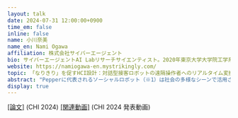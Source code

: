 ```yaml
---
layout: talk
date: 2024-07-31 12:00:00+0900
time_em: false
inline: false
name: 小川奈美
name_en: Nami Ogawa
affiliation: 株式会社サイバーエージェント
bio: サイバーエージェントAI Labリサーチサイエンティスト。2020年東京大学大学院工学系研究科博士課程修了、博士（工学）。DMM VR lab主席研究員を経て、2022年より現職。HCI、VRに関する研究に従事。
website: https://namiogawa-en.mystrikingly.com/
topic: 「なりきり」を促すHCI設計：対話型接客ロボットの遠隔操作者へのリアルタイム変換音声フィードバックの適用
abstract: "Pepperに代表されるソーシャルロボット（※1）は社会の多様なシーンで活用されており、ロボットがより自然で説得力のある対話を実現するための手法が求められています。遠隔で人間がロボットをコントロールする遠隔操作はその手法の一つですが、音声対話を人間が担う場合、遠隔操作者には「ロボットになりきって」発話をすることがしばしば求められます。演技やモノマネ、ごっこ遊び等に象徴されるように、人間は「他者になりきる」ことができますが、その巧拙は、人や状況、なりきる対象によってさまざまです。一方で、学術的には、「なりきり」は自己表象の変容という文脈で捉えることが可能です。これまでの研究では、VRでのアバタ利用や変換音声フィードバック（※2）などの多感覚フィードバックによって、自己表象が変容することが示されています。つまり、遠隔操作者の「ロボットへのなりきり」を技術的に支援することは可能であると考えられます。そこで我々は、CHI2024で発表した論文において、接客用ソーシャルロボットの遠隔操作インタフェースへのリアルタイム変換音声フィードバックの導入を提案し、約2ヶ月間に及ぶフィールド実験を実施して、遠隔操作者の接客業務への有効性を検証しました。本トークでは、本論文の紹介を通じて音声対話という視点からNLPとHCI分野の接点を探求し、さらにHCI分野でのユーザー実験の一例を共有することにより、評価のあり方についても議論を深めることを目指しています。<br /><br /> ※1: 対話を主体とした、人間とのソーシャルインタラクションが可能なロボット。<br /> ※2: 発話音声の音響的特徴を変換し、その変調音声をヘッドホンなどで発話者に聴かせてフィードバックする手法。通常ほぼリアルタイムで用いられ、Altered Auditory Feedback（変調聴覚フィードバック）とも呼ばれる。"
display: true
---
```


[[論文]](https://dl.acm.org/doi/10.1145/3613904.3642561) (CHI 2024) [[関連動画]](https://youtu.be/5so3PTDnWsk) (CHI 2024 発表動画)
